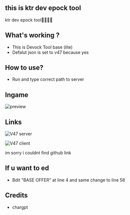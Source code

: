 ## this is ktr dev epock tool


ktr dev epock tool🥶🥶🥶🥶


## What's working ?
- This is Devock Tool base (lite)
- Defalut json is set to v47 because yes

## How to use?
- Run and type correct path to server 

## Ingame
![preview](https://github.com/user-attachments/assets/0b0a2d35-cc86-45d7-8d7e-d3dc104b419b)


## Links
![V47 server]()

![V47 client]()

im sorry i couldnt find github link

## If u want to ed
- Bdit "BASE OFFER" at line 4 and same change to line 58 

## Credits
 - chargpt
